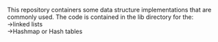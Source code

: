 This repository containers some data structure implementations that are 
commonly used. The code is contained in the lib directory for the:  
->linked lists  
->Hashmap or Hash tables